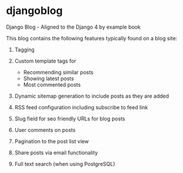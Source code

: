 # djangoblog
Django Blog - Aligned to the Django 4 by example book

This blog contains the following features typically found on a blog site:

1. Tagging

2. Custom template tags for
    * Recommending similar posts
    * Showing latest posts
    * Most commented posts

3. Dynamic sitemap generation to include posts as they are added

4. RSS feed configuration including subscribe to feed link

5. Slug field for seo friendly URLs for blog posts

6. User comments on posts

7. Pagination to the post list view

8. Share posts via email functionality

9. Full text search (when using PostgreSQL)

